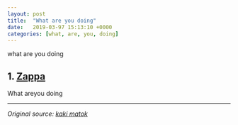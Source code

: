 ```yaml
---
layout: post
title:  "What are you doing"
date:   2019-03-97 15:13:10 +0000
categories: [what, are, you, doing]
---
```


what are you doing

## 1. [Zappa](https://www.zappa.io/)

What areyou doing 


----------------

_Original source:_ [_kaki matok_](https://www.kaki.matok/index.html#wow)
